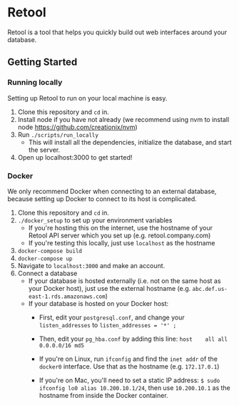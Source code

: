 # Retool

Retool is a tool that helps you quickly build out web interfaces around your database.

## Getting Started

### Running locally

Setting up Retool to run on your local machine is easy.

1. Clone this repository and `cd` in.
2. Install node if you have not already (we recommend using nvm to install node https://github.com/creationix/nvm)
3. Run `./scripts/run_locally`
    * This will install all the dependencies, initialize the database, and start the server.
4. Open up localhost:3000 to get started!


### Docker

We only recommend Docker when connecting to an external database, because setting up Docker to connect to its host is complicated.

1. Clone this repository and `cd` in.
2. `./docker_setup` to set up your environment variables
    * If you're hosting this on the internet, use the hostname of your Retool API
    server which you set up (e.g. retool.company.com)
    * If you're testing this locally, just use `localhost` as the hostname
3. `docker-compose build`
4. `docker-compose up`
5. Navigate to `localhost:3000` and make an account.
6. Connect a database
   * If your database is hosted externally (i.e. not on the same host as your
     Docker host), just use the external hostname (e.g. `abc.def.us-east-1.rds.amazonaws.com`)
   * If your database is hosted on your Docker host:
     * First, edit your `postgresql.conf`, and change your `listen_addresses` to ```listen_addresses = '*' ;```
     * Then, edit your `pg_hba.conf` by adding this line: `host    all all 0.0.0.0/16 md5`

     * If you're on Linux, run `ifconfig` and find the `inet addr` of the
       `docker0` interface. Use that as the hostname (e.g. `172.17.0.1`)
     * If you're on Mac, you'll need to set a static IP address:
     `$ sudo ifconfig lo0 alias 10.200.10.1/24`, then use `10.200.10.1` as the hostname from inside the Docker container.

